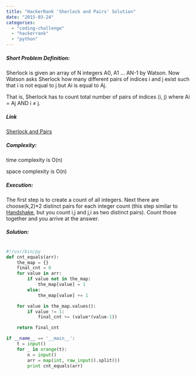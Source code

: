```yaml
---
title: "HackerRank 'Sherlock and Pairs' Solution"
date: "2015-03-24"
categories: 
  - "coding-challenge"
  - "hackerrank"
  - "python"
---
```


##### Short Problem Definition:

Sherlock is given an array of N integers A0, A1 ... AN-1 by Watson. Now Watson asks Sherlock how many different pairs of indices i and j exist such that i is not equal to j but Ai is equal to Aj.

That is, Sherlock has to count total number of pairs of indices (i, j) where Ai = Aj AND i ≠ j.

##### Link

[Sherlock and Pairs](https://www.hackerrank.com/challenges/sherlock-and-pairs)

##### Complexity:

time complexity is O(n)

space complexity is O(n)

##### Execution:

The first step is to create a count of all integers. Next there are choose(k,2)\*2 distinct pairs for each integer count (this step similar to [Handshake](http://www.martinkysel.com/hackerrank-handshake-solution/ "HackerRank 'Handshake' Solution"), but you count i,j and j,i as two distinct pairs). Count those together and you arrive at the answer.

##### Solution:

```python

#!/usr/bin/py
def cnt_equals(arr):
    the_map = {}
    final_cnt = 0
    for value in arr:
        if value not in the_map:
            the_map[value] = 1
        else:
            the_map[value] += 1

    for value in the_map.values():
        if value != 1:
            final_cnt += (value*(value-1))

    return final_cnt

if __name__ == '__main__':
    t = input()
    for _ in xrange(t):
        n = input()
        arr = map(int, raw_input().split())
        print cnt_equals(arr)
```
